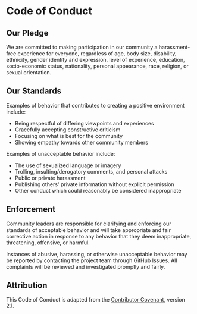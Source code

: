 # Code of Conduct

## Our Pledge

We are committed to making participation in our community a harassment-free experience for everyone, regardless of age, body size, disability, ethnicity, gender identity and expression, level of experience, education, socio-economic status, nationality, personal appearance, race, religion, or sexual orientation.

## Our Standards

Examples of behavior that contributes to creating a positive environment include:

* Being respectful of differing viewpoints and experiences
* Gracefully accepting constructive criticism
* Focusing on what is best for the community
* Showing empathy towards other community members

Examples of unacceptable behavior include:

* The use of sexualized language or imagery
* Trolling, insulting/derogatory comments, and personal attacks
* Public or private harassment
* Publishing others' private information without explicit permission
* Other conduct which could reasonably be considered inappropriate

## Enforcement

Community leaders are responsible for clarifying and enforcing our standards of acceptable behavior and will take appropriate and fair corrective action in response to any behavior that they deem inappropriate, threatening, offensive, or harmful.

Instances of abusive, harassing, or otherwise unacceptable behavior may be reported by contacting the project team through GitHub Issues. All complaints will be reviewed and investigated promptly and fairly.

## Attribution

This Code of Conduct is adapted from the [Contributor Covenant](https://www.contributor-covenant.org), version 2.1.
